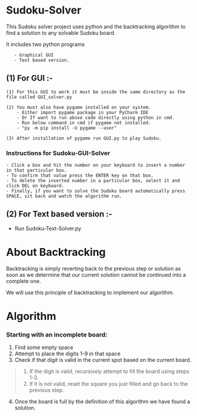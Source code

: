 # Sudoku-Solver

This Sudoku solver project uses python and the backtracking algorithm to find a solution to any solvable Sudoku board.  

  It includes two python programs
  
       - Graphical GUI 	  
       - Text based version.

## (1) For GUI :- 

	(1) For this GUI to work it must be inside the same directory as the file called GUI_solver.py 
  
	(2) You must also have pygame installed on your system.
		- Either import pygame package in your PyCharm IDE 
		- Or If want to run above code directly using python in cmd.
		- Run below command in cmd if pygame not installed.
		- "py -m pip install -U pygame --user"

	(3) After installation of pygame run GUI.py to play Sudoku.


### Instructions for Sudoku-GUI-Solver
	- Click a box and hit the number on your keyboard to insert a number in that particular box.
	- To confirm that value press the ENTER key on that box. 
	- To delete the inserted number in a particular box, select it and click DEL on keyboard.
	- Finally, if you want to solve the Sudoku board automatically press SPACE, sit back and watch the algorithm run.

## (2) For Text based version :-  
  - Run Sudoku-Text-Solver.py 
		
#  About Backtracking   

 Backtracking is simply reverting back to the previous step or solution as soon 
 as we determine that our current solution cannot be continued into a complete one.
 
 We will use this principle of backtracking to implement our algorithm.
 
# Algorithm  

### Starting with an incomplete board: 
1. Find some empty space   
2. Attempt to place the digits 1-9 in that space   
3. Check if that digit is valid in the current spot based on the current board.
 > 1. If the digit is valid, recursively attempt to fill the board using steps 1-3.  
 > 2. If it is not valid, reset the square you just filled and go back to the previous step.   
4. Once the board is full by the definition of this algorithm we have found a solution.  



